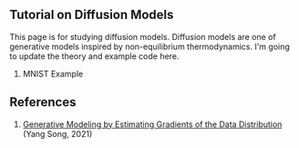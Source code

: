 ## Tutorial on Diffusion Models
This page is for studying diffusion models. Diffusion models are one of generative models inspired by non-equilibrium thermodynamics. I'm going to update the theory and example code here.
1. MNIST Example

## References
1. [Generative Modeling by Estimating Gradients of the Data Distribution](https://yang-song.net/blog/2021/score) (Yang Song, 2021)
